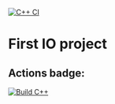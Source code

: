 [![C++ CI](https://github.com/ChicoState/FirstIO/actions/workflows/actions.yml/badge.svg)](https://github.com/ChicoState/FirstIO/actions/workflows/actions.yml)

# First IO project

## Actions badge:

[![Build C++](https://github.com/chrisheesh/FirstIO/actions/workflows/actions.yml/badge.svg)](https://github.com/chrisheesh/FirstIO/actions/workflows/actions.yml)


